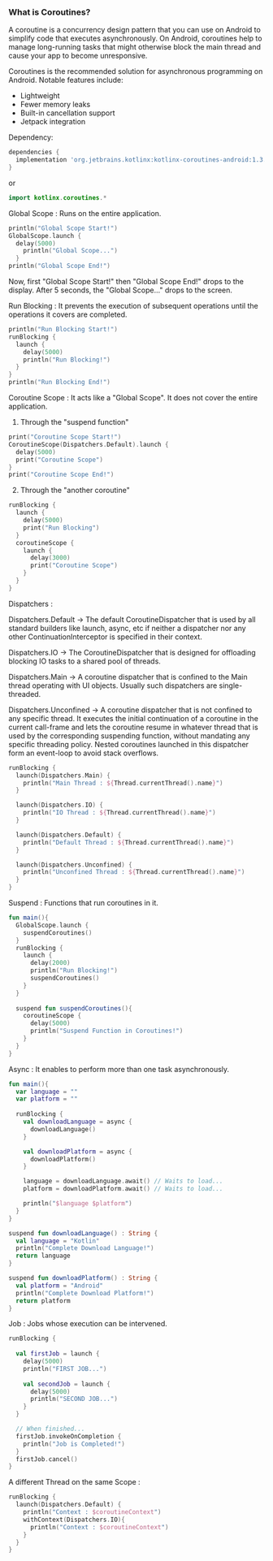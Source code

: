 ### What is Coroutines?
<p>A coroutine is a concurrency design pattern that you can use on Android to simplify code that executes asynchronously. On Android, coroutines help to manage long-running tasks that might otherwise block the main thread and cause your app to become unresponsive.</p>

<p>Coroutines is the recommended solution for asynchronous programming on Android. Notable features include:</p>
<ul>
  <li>Lightweight</li>
  <li>Fewer memory leaks</li>
  <li>Built-in cancellation support</li>
  <li>Jetpack integration</li>
</ul>

Dependency:
```gradle
dependencies {
  implementation 'org.jetbrains.kotlinx:kotlinx-coroutines-android:1.3.9'
}
```
or 
```kotlin
import kotlinx.coroutines.*
```

Global Scope : Runs on the entire application.
```kotlin
println("Global Scope Start!")
GlobalScope.launch {
  delay(5000)
    println("Global Scope...")
  }
println("Global Scope End!")
```
Now, first "Global Scope Start!" then "Global Scope End!" drops to the display. After 5 seconds, the "Global Scope..." drops to the screen.

Run Blocking : It prevents the execution of subsequent operations until the operations it covers are completed.
```kotlin
println("Run Blocking Start!")
runBlocking {
  launch {
    delay(5000)
    println("Run Blocking!")
  }
}
println("Run Blocking End!")
```

Coroutine Scope : It acts like a "Global Scope". It does not cover the entire application.
1. Through the "suspend function"
```kotlin
print("Coroutine Scope Start!")
CoroutineScope(Dispatchers.Default).launch {
  delay(5000)
  print("Coroutine Scope")
}
print("Coroutine Scope End!")
```
2. Through the "another coroutine"
```kotlin
runBlocking {
  launch {
    delay(5000)
    print("Run Blocking")
  }
  coroutineScope {
    launch {
      delay(3000)
      print("Coroutine Scope")
    }
  }
}
```

Dispatchers : 
<p>Dispatchers.Default    -> The default CoroutineDispatcher that is used by all standard builders like launch, async, etc if neither a dispatcher nor any other                                  ContinuationInterceptor is specified in their context.</p>
<p>Dispatchers.IO         -> The CoroutineDispatcher that is designed for offloading blocking IO tasks to a shared pool of threads.</p>
<p>Dispatchers.Main       -> A coroutine dispatcher that is confined to the Main thread operating with UI objects. Usually such dispatchers are single-threaded.</p>
<p>Dispatchers.Unconfined -> A coroutine dispatcher that is not confined to any specific thread. It executes the initial continuation of a coroutine in the current                              call-frame and lets the coroutine resume in whatever thread that is used by the corresponding suspending function, without mandating                                any specific threading policy. Nested coroutines launched in this dispatcher form an event-loop to avoid stack overflows.</p>

```kotlin
runBlocking {
  launch(Dispatchers.Main) {
    println("Main Thread : ${Thread.currentThread().name}")
  }

  launch(Dispatchers.IO) {
    println("IO Thread : ${Thread.currentThread().name}")
  }

  launch(Dispatchers.Default) {
    println("Default Thread : ${Thread.currentThread().name}")
  }

  launch(Dispatchers.Unconfined) {
    println("Unconfined Thread : ${Thread.currentThread().name}")
  }
}
```

Suspend : Functions that run coroutines in it.
```kotlin
fun main(){
  GlobalScope.launch {
    suspendCoroutines()
  }
  runBlocking {
    launch {
      delay(2000)
      println("Run Blocking!")
      suspendCoroutines()
    }
  }
  
  suspend fun suspendCoroutines(){
    coroutineScope {
      delay(5000)
      println("Suspend Function in Coroutines!")
    }
  }
}  
```
Async : It enables to perform more than one task asynchronously.
```kotlin
fun main(){
  var language = ""
  var platform = ""
        
  runBlocking {
    val downloadLanguage = async {
      downloadLanguage()
    }

    val downloadPlatform = async {
      downloadPlatform()
    }

    language = downloadLanguage.await() // Waits to load...
    platform = downloadPlatform.await() // Waits to load...

    println("$language $platform")
  }
}

suspend fun downloadLanguage() : String {
  val language = "Kotlin"
  println("Complete Download Language!")
  return language
}

suspend fun downloadPlatform() : String {
  val platform = "Android"
  println("Complete Download Platform!")
  return platform
}
```

Job : Jobs whose execution can be intervened.
```kotlin
runBlocking {
  
  val firstJob = launch {
    delay(5000)
    println("FIRST JOB...")
    
    val secondJob = launch {
      delay(5000)
      println("SECOND JOB...")
    }
  }

  // When finished...
  firstJob.invokeOnCompletion {
    println("Job is Completed!")
  }
  firstJob.cancel()
}
```
A different Thread on the same Scope :
```kotlin
runBlocking {
  launch(Dispatchers.Default) {
    println("Context : $coroutineContext")
    withContext(Dispatchers.IO){
      println("Context : $coroutineContext")
    }
  }
}
```
